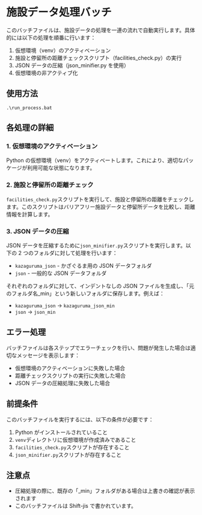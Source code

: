 # 施設データ処理バッチ

このバッチファイルは、施設データの処理を一連の流れで自動実行します。具体的には以下の処理を順番に行います：

1. 仮想環境（venv）のアクティベーション
2. 施設と停留所の距離チェックスクリプト（facilities_check.py）の実行
3. JSON データの圧縮（json_minifier.py を使用）
4. 仮想環境の非アクティブ化

## 使用方法

```
.\run_process.bat
```

## 各処理の詳細

### 1. 仮想環境のアクティベーション

Python の仮想環境（venv）をアクティベートします。これにより、適切なパッケージが利用可能な状態になります。

### 2. 施設と停留所の距離チェック

`facilities_check.py`スクリプトを実行して、施設と停留所の距離をチェックします。このスクリプトはバリアフリー施設データと停留所データを比較し、距離情報を計算します。

### 3. JSON データの圧縮

JSON データを圧縮するために`json_minifier.py`スクリプトを実行します。以下の 2 つのフォルダに対して処理を行います：

- `kazaguruma_json` - かざぐるま用の JSON データフォルダ
- `json` - 一般的な JSON データフォルダ

それぞれのフォルダに対して、インデントなしの JSON ファイルを生成し、「元のフォルダ名\_min」という新しいフォルダに保存します。例えば：

- `kazaguruma_json` → `kazaguruma_json_min`
- `json` → `json_min`

## エラー処理

バッチファイルは各ステップでエラーチェックを行い、問題が発生した場合は適切なメッセージを表示します：

- 仮想環境のアクティベーションに失敗した場合
- 距離チェックスクリプトの実行に失敗した場合
- JSON データの圧縮処理に失敗した場合

## 前提条件

このバッチファイルを実行するには、以下の条件が必要です：

1. Python がインストールされていること
2. `venv`ディレクトリに仮想環境が作成済みであること
3. `facilities_check.py`スクリプトが存在すること
4. `json_minifier.py`スクリプトが存在すること

## 注意点

- 圧縮処理の際に、既存の「\_min」フォルダがある場合は上書きの確認が表示されます
- このバッチファイルは Shift-jis で書かれています。
